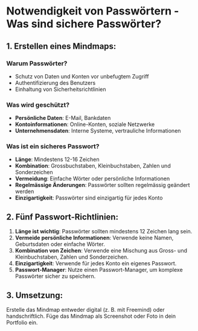 # Notwendigkeit von Passwörtern - Was sind sichere Passwörter?

## 1. Erstellen eines Mindmaps:

### Warum Passwörter?
- Schutz von Daten und Konten vor unbefugtem Zugriff
- Authentifizierung des Benutzers
- Einhaltung von Sicherheitsrichtlinien

### Was wird geschützt?
- **Persönliche Daten**: E-Mail, Bankdaten
- **Kontoinformationen**: Online-Konten, soziale Netzwerke
- **Unternehmensdaten**: Interne Systeme, vertrauliche Informationen

### Was ist ein sicheres Passwort?
- **Länge**: Mindestens 12-16 Zeichen
- **Kombination**: Grossbuchstaben, Kleinbuchstaben, Zahlen und Sonderzeichen
- **Vermeidung**: Einfache Wörter oder persönliche Informationen
- **Regelmässige Änderungen**: Passwörter sollten regelmässig geändert werden
- **Einzigartigkeit**: Passwörter sind einzigartig für jedes Konto

## 2. Fünf Passwort-Richtlinien:

1. **Länge ist wichtig**: Passwörter sollten mindestens 12 Zeichen lang sein.
2. **Vermeide persönliche Informationen**: Verwende keine Namen, Geburtsdaten oder einfache Wörter.
3. **Kombination von Zeichen**: Verwende eine Mischung aus Gross- und Kleinbuchstaben, Zahlen und Sonderzeichen.
4. **Einzigartigkeit**: Verwende für jedes Konto ein eigenes Passwort.
5. **Passwort-Manager**: Nutze einen Passwort-Manager, um komplexe Passwörter sicher zu speichern.

## 3. Umsetzung:
Erstelle das Mindmap entweder digital (z. B. mit Freemind) oder handschriftlich. Füge das Mindmap als Screenshot oder Foto in dein Portfolio ein.
